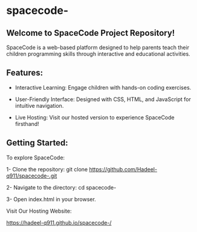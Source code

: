 # spacecode-
## Welcome to SpaceCode Project Repository!              
SpaceCode is a web-based platform designed to help parents teach their children programming skills through interactive and educational activities.

## Features:
- Interactive Learning: Engage children with hands-on coding exercises.

- User-Friendly Interface: Designed with CSS, HTML, and JavaScript for intuitive navigation.
  
- Live Hosting: Visit our hosted version to experience SpaceCode firsthand!
  
## Getting Started:
To explore SpaceCode:

1- Clone the repository: git clone https://github.com/Hadeel-q911/spacecode-.git

2- Navigate to the directory: cd spacecode-

3- Open index.html in your browser.



Visit Our Hosting Website:

https://hadeel-q911.github.io/spacecode-/



